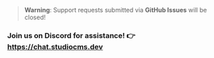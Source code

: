 > **Warning**: Support requests submitted via **GitHub Issues** will be closed!

### Join us on Discord for assistance! 👉 https://chat.studiocms.dev
